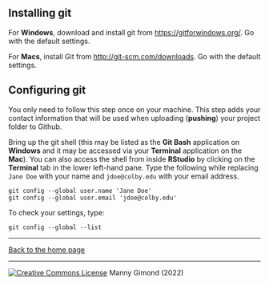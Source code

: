## Installing git

For **Windows**, download and install git from https://gitforwindows.org/. Go with the default settings. 

For **Macs**, install Git from  http://git-scm.com/downloads. Go with the default settings. 

## Configuring git

You only need to follow this step once on your machine. This step adds your contact information that will be used when uploading (**pushing**) your project folder to Github.

Bring up the git shell (this may be listed as the **Git Bash** application on **Windows** and it may be accessed via your **Terminal** application on the **Mac**). You can also access the shell from inside **RStudio** by clicking on the **Terminal** tab in the lower left-hand pane. Type the following while replacing `Jane Doe` with your name and `jdoe@colby.edu` with your email address.

```{r}
git config --global user.name 'Jane Doe'
git config --global user.email 'jdoe@colby.edu'
```

To check your settings, type:

```{r}
git config --global --list
```

-----

[Back to the home page](index.html)

<div class="footer">
<hr/>
<a rel="license" href="https://creativecommons.org/licenses/by-nc/4.0/"><img alt="Creative Commons License" style="border-width:0" src="https://i.creativecommons.org/l/by-nc/4.0/80x15.png" /></a>  Manny Gimond (2022)
</br>

